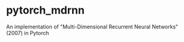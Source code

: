 # pytorch_mdrnn
An implementation of "Multi-Dimensional Recurrent Neural Networks" (2007) in Pytorch
